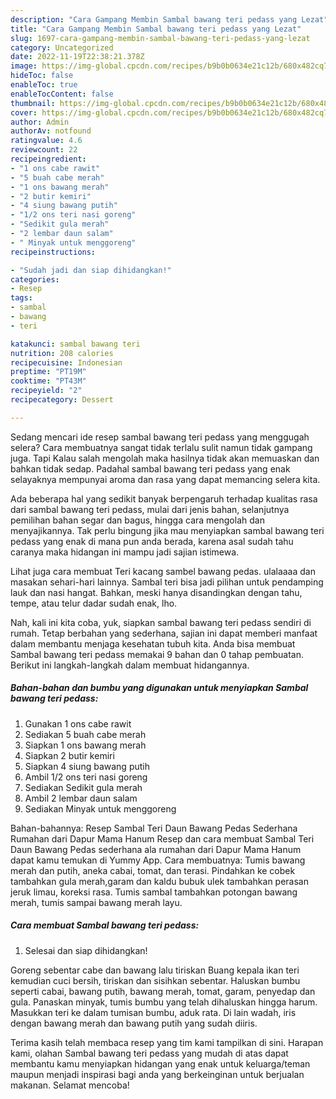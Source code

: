 ```yaml
---
description: "Cara Gampang Membin Sambal bawang teri pedass yang Lezat"
title: "Cara Gampang Membin Sambal bawang teri pedass yang Lezat"
slug: 1697-cara-gampang-membin-sambal-bawang-teri-pedass-yang-lezat
category: Uncategorized
date: 2022-11-19T22:38:21.378Z
image: https://img-global.cpcdn.com/recipes/b9b0b0634e21c12b/680x482cq70/sambal-bawang-teri-pedass-foto-resep-utama.jpg
hideToc: false
enableToc: true
enableTocContent: false
thumbnail: https://img-global.cpcdn.com/recipes/b9b0b0634e21c12b/680x482cq70/sambal-bawang-teri-pedass-foto-resep-utama.jpg
cover: https://img-global.cpcdn.com/recipes/b9b0b0634e21c12b/680x482cq70/sambal-bawang-teri-pedass-foto-resep-utama.jpg
author: Admin
authorAv: notfound
ratingvalue: 4.6
reviewcount: 22
recipeingredient:
- "1 ons cabe rawit"
- "5 buah cabe merah"
- "1 ons bawang merah"
- "2 butir kemiri"
- "4 siung bawang putih"
- "1/2 ons teri nasi goreng"
- "Sedikit gula merah"
- "2 lembar daun salam"
- " Minyak untuk menggoreng"
recipeinstructions:

- "Sudah jadi dan siap dihidangkan!"
categories:
- Resep
tags:
- sambal
- bawang
- teri

katakunci: sambal bawang teri 
nutrition: 208 calories
recipecuisine: Indonesian
preptime: "PT19M"
cooktime: "PT43M"
recipeyield: "2"
recipecategory: Dessert

---
```



Sedang mencari ide resep sambal bawang teri pedass yang menggugah selera? Cara membuatnya sangat tidak terlalu sulit namun tidak gampang juga. Tapi Kalau salah mengolah maka hasilnya tidak akan memuaskan dan bahkan tidak sedap. Padahal sambal bawang teri pedass yang enak selayaknya mempunyai aroma dan rasa yang dapat memancing selera kita.


Ada beberapa hal yang sedikit banyak berpengaruh terhadap kualitas rasa dari sambal bawang teri pedass, mulai dari jenis bahan, selanjutnya pemilihan bahan segar dan bagus, hingga cara mengolah dan menyajikannya. Tak perlu bingung jika mau menyiapkan sambal bawang teri pedass yang enak di mana pun anda berada, karena asal sudah tahu caranya maka hidangan ini mampu jadi sajian istimewa.

Lihat juga cara membuat Teri kacang sambel bawang pedas. ulalaaaa dan masakan sehari-hari lainnya. Sambal teri bisa jadi pilihan untuk pendamping lauk dan nasi hangat. Bahkan, meski hanya disandingkan dengan tahu, tempe, atau telur dadar sudah enak, lho.


Nah, kali ini kita coba, yuk, siapkan sambal bawang teri pedass sendiri di rumah. Tetap berbahan yang sederhana, sajian ini dapat memberi manfaat dalam membantu menjaga kesehatan tubuh kita. Anda bisa membuat Sambal bawang teri pedass memakai 9 bahan dan 0 tahap pembuatan. Berikut ini langkah-langkah dalam membuat hidangannya.

<!--inarticleads1-->

##### Bahan-bahan dan bumbu yang digunakan untuk menyiapkan Sambal bawang teri pedass:

1. Gunakan 1 ons cabe rawit
1. Sediakan 5 buah cabe merah
1. Siapkan 1 ons bawang merah
1. Siapkan 2 butir kemiri
1. Siapkan 4 siung bawang putih
1. Ambil 1/2 ons teri nasi goreng
1. Sediakan Sedikit gula merah
1. Ambil 2 lembar daun salam
1. Sediakan  Minyak untuk menggoreng


Bahan-bahannya: Resep Sambal Teri Daun Bawang Pedas Sederhana Rumahan dari Dapur Mama Hanum Resep dan cara membuat Sambal Teri Daun Bawang Pedas sederhana ala rumahan dari Dapur Mama Hanum dapat kamu temukan di Yummy App. Cara membuatnya: Tumis bawang merah dan putih, aneka cabai, tomat, dan terasi. Pindahkan ke cobek tambahkan gula merah,garam dan kaldu bubuk ulek tambahkan perasan jeruk limau, koreksi rasa. Tumis sambal tambahkan potongan bawang merah, tumis sampai bawang merah layu. 

<!--inarticleads2-->

##### Cara membuat Sambal bawang teri pedass:


1. Selesai dan siap dihidangkan!

Goreng sebentar cabe dan bawang lalu tiriskan Buang kepala ikan teri kemudian cuci bersih, tiriskan dan sisihkan sebentar. Haluskan bumbu seperti cabai, bawang putih, bawang merah, tomat, garam, penyedap dan gula. Panaskan minyak, tumis bumbu yang telah dihaluskan hingga harum. Masukkan teri ke dalam tumisan bumbu, aduk rata. Di lain wadah, iris dengan bawang merah dan bawang putih yang sudah diiris. 

Terima kasih telah membaca resep yang tim kami tampilkan di sini. Harapan kami, olahan Sambal bawang teri pedass yang mudah di atas dapat membantu kamu menyiapkan hidangan yang enak untuk keluarga/teman maupun menjadi inspirasi bagi anda yang berkeinginan untuk berjualan makanan. Selamat mencoba!
